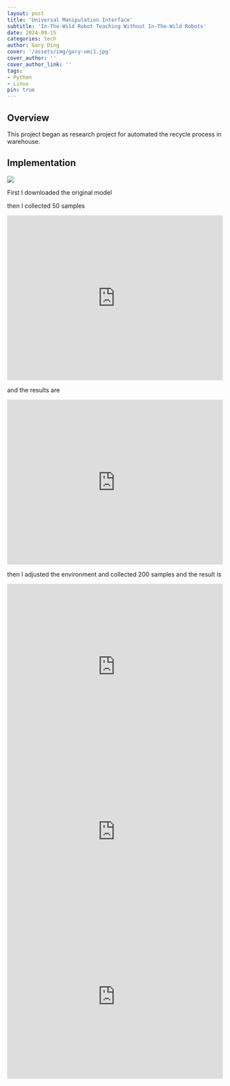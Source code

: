 ```yaml
---
layout: post
title: 'Universal Manipulation Interface'
subtitle: 'In-The-Wild Robot Teaching Without In-The-Wild Robots'
date: 2024-09-15
categories: tech
author: Gary Ding
cover: '/assets/img/gary-umi1.jpg'
cover_author: ''
cover_author_link: ''
tags: 
- Python 
- Linux
pin: true
---
```


## Overview 

This project began as research project for automated the recycle process in warehouse.


## Implementation

![](/assets/img/gary-umi2.jpg)


First I downloaded the original model 

then I collected 50 samples 

<iframe width="100%" height="385" src="https://www.youtube.com/embed/aLj_dE-MMGo" frameborder="0" allowfullscreen></iframe>

and the results are 

<iframe width="100%" height="385" src="https://www.youtube.com/embed/WUKvjjuD0h0" frameborder="0" allowfullscreen></iframe>


then I adjusted the environment and collected 200 samples and the result is

<iframe width="100%" height="385" src="https://www.youtube.com/embed/RA8jz3u729M" frameborder="0" allowfullscreen></iframe>


<iframe width="100%" height="385" src="https://www.youtube.com/embed/aX9tZiq7xyw" frameborder="0" allowfullscreen></iframe>


<iframe width="100%" height="385" src="https://www.youtube.com/embed/KtYa5oRys5Q" frameborder="0" allowfullscreen></iframe>


